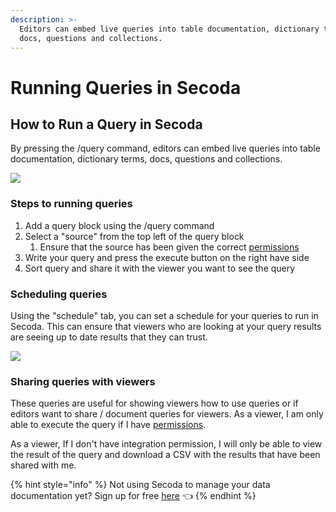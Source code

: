 ```yaml
---
description: >-
  Editors can embed live queries into table documentation, dictionary terms,
  docs, questions and collections.
---
```


# Running Queries in Secoda

## How to Run a Query in Secoda

By pressing the /query command, editors can embed live queries into table documentation, dictionary terms, docs, questions and collections.&#x20;

![](https://secoda-public-media-assets.s3.amazonaws.com/image-1.png)

### Steps to running queries

1. Add a query block using the /query command&#x20;
2. Select a "source" from the top left of the query block
   1. Ensure that the source has been given the correct [permissions](../../../user-management/roles/resource-permissions.md)
3. Write your query and press the execute button on the right have side
4. Sort query and share it with the viewer you want to see the query

### Scheduling queries

Using the "schedule" tab, you can set a schedule for your queries to run in Secoda. This can ensure that viewers who are looking at your query results are seeing up to date results that they can trust.&#x20;

![](<https://secoda-public-media-assets.s3.amazonaws.com/Screen%20Shot%202022-08-10%20at%2010.48.05%20AM.png>)

### Sharing queries with viewers

These queries are useful for showing viewers how to use queries or if editors want to share / document queries for viewers. As a viewer, I am only able to execute the query if I have [permissions](../../../user-management/roles/integration-permissions.md).&#x20;

As a viewer, If I don't have integration permission, I will only be able to view the result of the query and download a CSV with the results that have been shared with me.&#x20;

{% hint style="info" %}
Not using Secoda to manage your data documentation yet? Sign up for free [here](http://app.secoda.co/) 👈
{% endhint %}
